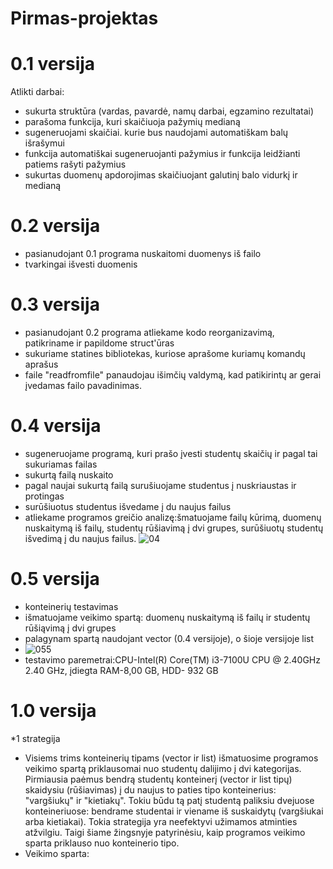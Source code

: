 # Pirmas-projektas
# 0.1 versija
Atlikti darbai:
* sukurta struktūra (vardas, pavardė, namų darbai, egzamino rezultatai)
* parašoma funkcija, kuri skaičiuoja pažymių medianą
* sugeneruojami skaičiai. kurie bus naudojami automatiškam balų išrašymui
* funkcija automatiškai sugeneruojanti pažymius ir funkcija leidžianti patiems rašyti pažymius
* sukurtas duomenų apdorojimas skaičiuojant galutinį balo vidurkį ir medianą
# 0.2 versija
* pasianudojant 0.1 programa nuskaitomi duomenys iš failo
* tvarkingai išvesti duomenis
# 0.3 versija
* pasianudojant 0.2 programa atliekame kodo reorganizavimą, patikriname ir papildome struct'ūras
* sukuriame statines bibliotekas, kuriose aprašome kuriamų komandų aprašus
* faile "readfromfile" panaudojau išimčių valdymą, kad patikirintų ar gerai įvedamas failo pavadinimas.
# 0.4 versija
* sugeneruojame programą, kuri prašo įvesti studentų skaičių ir pagal tai sukuriamas failas
* sukurtą failą nuskaito
* pagal naujai sukurtą failą surušiuojame studentus į nuskriaustas ir protingas
* surūšiuotus studentus išvedame į du naujus failus
* atliekame programos greičio analizę:šmatuojame failų kūrimą, duomenų nuskaitymą iš failų, studentų rūšiavimą į dvi grupes, surūšiuotų studentų išvedimą į du naujus failus.
![04](https://user-images.githubusercontent.com/90273563/142179916-dece84a2-0384-440d-be6c-ba6c5358c030.png)
# 0.5 versija
* konteinerių testavimas
* išmatuojame veikimo spartą: duomenų nuskaitymą iš failų ir studentų rūšiąvimą į dvi grupes
* palagynam spartą naudojant vector (0.4 versijoje), o šioje versijoje list
* ![055](https://user-images.githubusercontent.com/90273563/142179950-38b4d8a4-aa7a-4d13-bac4-dece1625b448.png)
* testavimo paremetrai:CPU-Intel(R) Core(TM) i3-7100U CPU @ 2.40GHz   2.40 GHz, įdiegta RAM-8,00 GB, HDD- 932 GB
# 1.0 versija
*1 strategija
* Visiems trims konteinerių tipams (vector ir list) išmatuosime programos veikimo spartą priklausomai nuo studentų dalijimo į dvi kategorijas. Pirmiausia paėmus bendrą studentų konteinerį (vector ir list tipų) skaidysiu (rūšiavimas) į du naujus to paties tipo konteinerius: "vargšiukų" ir "kietiakų". Tokiu būdu tą patį studentą paliksiu dvejuose konteineriuose: bendrame studentai ir viename iš suskaidytų (vargšiukai arba kietiakai). Tokia strategija yra neefektyvi užimamos atminties atžvilgiu. Taigi šiame žingsnyje patyrinėsiu, kaip programos veikimo sparta priklauso nuo konteinerio tipo.
* Veikimo sparta:
